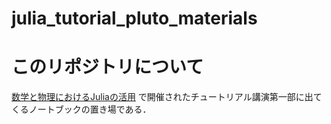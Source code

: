 # julia_tutorial_pluto_materials

# このリポジトリについて

[数学と物理におけるJuliaの活用](https://akio-tomiya.github.io/julia_imi_workshop2023/) で開催されたチュートリアル講演第一部に出てくるノートブックの置き場である．

